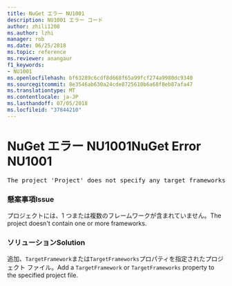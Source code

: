 ```yaml
---
title: NuGet エラー NU1001
description: NU1001 エラー コード
author: zhili1208
ms.author: lzhi
manager: rob
ms.date: 06/25/2018
ms.topic: reference
ms.reviewer: anangaur
f1_keywords:
- NU1001
ms.openlocfilehash: bf63289c6cdf8d668f65a99fcf274a9980dc9340
ms.sourcegitcommit: 8e3546ab630a24cde8725610b6a68f8eb87afa47
ms.translationtype: MT
ms.contentlocale: ja-JP
ms.lasthandoff: 07/05/2018
ms.locfileid: "37844210"
---
```

# <a name="nuget-error-nu1001"></a><span data-ttu-id="4fea4-103">NuGet エラー NU1001</span><span class="sxs-lookup"><span data-stu-id="4fea4-103">NuGet Error NU1001</span></span>

<pre>The project 'Project' does not specify any target frameworks in 'ProjectFile'</pre>

### <a name="issue"></a><span data-ttu-id="4fea4-104">懸案事項</span><span class="sxs-lookup"><span data-stu-id="4fea4-104">Issue</span></span>
<span data-ttu-id="4fea4-105">プロジェクトには、1 つまたは複数のフレームワークが含まれていません。</span><span class="sxs-lookup"><span data-stu-id="4fea4-105">The project doesn't contain one or more frameworks.</span></span>

### <a name="solution"></a><span data-ttu-id="4fea4-106">ソリューション</span><span class="sxs-lookup"><span data-stu-id="4fea4-106">Solution</span></span>
<span data-ttu-id="4fea4-107">追加、`TargetFramework`または`TargetFrameworks`プロパティを指定されたプロジェクト ファイル。</span><span class="sxs-lookup"><span data-stu-id="4fea4-107">Add a `TargetFramework` or `TargetFrameworks` property to the specified project file.</span></span>
